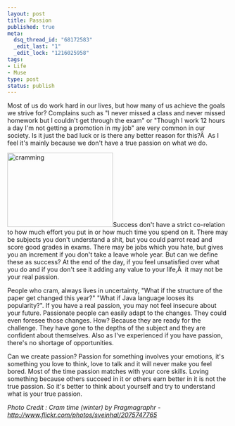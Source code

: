 ```yaml
--- 
layout: post
title: Passion
published: true
meta: 
  dsq_thread_id: "68172583"
  _edit_last: "1"
  _edit_lock: "1216025958"
tags: 
- Life
- Muse
type: post
status: publish
---
```

Most of us do work hard in our lives, but how many of us achieve the goals we strive for? Complains such as "I never missed a class and never missed homework but I couldn't get through the exam" or "Though I work 12 hours a day I'm not getting a promotion in my job" are very common in our society. Is it just the bad luck or is there any better reason for this?Â  As I feel it's mainly because we don't have a true passion on what we do.

<img src="http://farm3.static.flickr.com/2251/2075747765_975c425b90_m_d.jpg" alt="cramming" width="240" height="169" />Success don't have a strict co-relation to how much effort you put in or how much time you spend on it. There may be subjects you don't understand a shit, but you could parrot read and score good grades in exams. There may be jobs which you hate, but gives you an increment if you don't take a leave whole year. But can we define these as success? At the end of the day, if you feel unsatisfied over what you do and if you don't see it adding any value to your life,Â  it may not be your real passion.

People who cram, always lives in uncertainty, "What if the structure of the paper get changed this year?" "What if Java language looses its popularity?". If you have a real passion, you may not feel insecure about your future. Passionate people can easily adapt to the changes. They could even foresee those changes. How? Because they are ready for the challenge. They have gone to the depths of the subject and they are confident about themselves. Also as I've experienced if you have passion, there's no shortage of opportunities.

Can we create passion? Passion for something involves your emotions, it's something you love to think, love to talk and it will never make you feel bored. Most of the time passion matches with your core skills. Loving something because others succeed in it or others earn better in it is not the true passion. So it's better to think about yourself and try to understand what is your true passion.

<em>
Photo Credit : Cram time (winter) by Pragmagraphr - <a href="http://www.flickr.com/photos/sveinhal/2075747765/">http://www.flickr.com/photos/sveinhal/2075747765</a></em>
